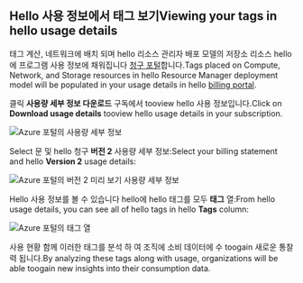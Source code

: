 


## <a name="viewing-your-tags-in-hello-usage-details"></a><span data-ttu-id="89c5c-101">Hello 사용 정보에서 태그 보기</span><span class="sxs-lookup"><span data-stu-id="89c5c-101">Viewing your tags in hello usage details</span></span>
<span data-ttu-id="89c5c-102">태그 계산, 네트워크에 배치 되며 hello 리소스 관리자 배포 모델의 저장소 리소스 hello에 프로그램 사용 정보에 채워집니다 [청구 포털](https://account.windowsazure.com/)합니다.</span><span class="sxs-lookup"><span data-stu-id="89c5c-102">Tags placed on Compute, Network, and Storage resources in hello Resource Manager deployment model will be populated in your usage details in hello [billing portal](https://account.windowsazure.com/).</span></span>

<span data-ttu-id="89c5c-103">클릭 **사용량 세부 정보 다운로드** 구독에서 tooview hello 사용 정보입니다.</span><span class="sxs-lookup"><span data-stu-id="89c5c-103">Click on **Download usage details** tooview hello usage details in your subscription.</span></span>

![Azure 포털의 사용량 세부 정보](./media/virtual-machines-common-tag-usage/azure-portal-tags-usage-details.png)

<span data-ttu-id="89c5c-105">Select 문 및 hello 청구 **버전 2** 사용량 세부 정보:</span><span class="sxs-lookup"><span data-stu-id="89c5c-105">Select your billing statement and hello **Version 2** usage details:</span></span>

![Azure 포털의 버전 2 미리 보기 사용량 세부 정보](./media/virtual-machines-common-tag-usage/azure-portal-version2-usage-details.png)

<span data-ttu-id="89c5c-107">Hello 사용 정보를 볼 수 있습니다 hello에 hello 태그를 모두 **태그** 열:</span><span class="sxs-lookup"><span data-stu-id="89c5c-107">From hello usage details, you can see all of hello tags in hello **Tags** column:</span></span>

![Azure 포털의 태그 열](./media/virtual-machines-common-tag-usage/azure-portal-tags-column.png)

<span data-ttu-id="89c5c-109">사용 현황 함께 이러한 태그를 분석 하 여 조직에 소비 데이터에 수 toogain 새로운 통찰력 됩니다.</span><span class="sxs-lookup"><span data-stu-id="89c5c-109">By analyzing these tags along with usage, organizations will be able toogain new insights into their consumption data.</span></span>


